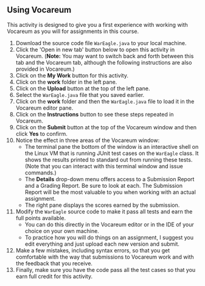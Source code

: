 ## Using Vocareum

This activity is designed to give you a first experience with working with Vocareum as you will for assignments in this course.

1. Download the source code file `WarEagle.java` to your local machine.
2. Click the 'Open in new tab' button below to open this activity in Vocareum. (**Note:** You may want to switch back and forth between this tab and the Vocareum tab, although the following instructions are also provided in Vocareum.)
3. Click on the **My Work** button for this activity.
4. Click on the **work** folder in the left pane.
5. Click on the **Upload** button at the top of the left pane.
6. Select the `WarEagle.java` file that you saved earlier.
7. Click on the **work** folder and then the `WarEagle.java` file to load it in the Vocareum editor pane.
8. Click on the **Instructions** button to see these steps repeated in Vocareum.
9. Click on the **Submit** button at the top of the Vocareum window and then click **Yes** to confirm.
10. Notice the effect in three areas of the Vocareum window:
	- The terminal pane the bottom of the window is an interactive shell on the Linux VM that is running JUnit test cases on the `WarEagle` class. It shows the results printed to standard out from running these tests. (Note that you can interact with this terminal window and issue commands.)
	- The **Details** drop-down menu offers access to a Submission Report and a Grading Report. Be sure to look at each. The Submission Report will be the most valuable to you when working with an actual assignment.
	- The right pane displays the scores earned by the submission.
11. Modify the `WarEagle` source code to make it pass all tests and earn the full points available.
	- You can do this directly in the Vocareum editor or in the IDE of your choice on your own machine.
	- To practice how you will do things on an assignment, I suggest you edit everything and just upload each new version and submit.
12. Make a few mistakes, including syntax errors, so that you get comfortable with the way that submissions to Vocareum work and with the feedback that you receive.
13. Finally, make sure you have the code pass all the test cases so that you earn full credit for this activity.
